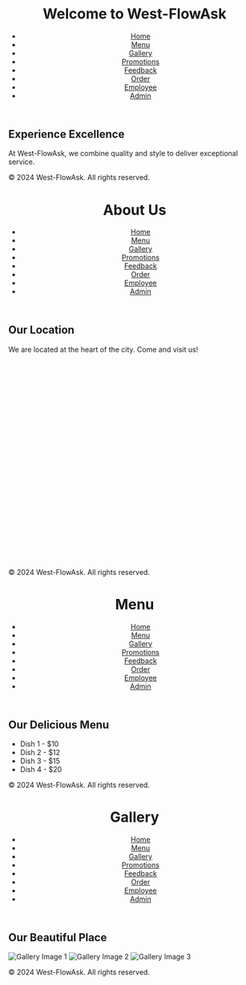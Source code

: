 <!DOCTYPE html>
<html lang="en">
<head>
    <meta charset="UTF-8">
    <meta name="viewport" content="width=device-width, initial-scale=1.0">
    <title>West-FlowAsk</title>
    <link rel="stylesheet" href="style.css">
</head>
<body>
    <header>
        <h1>Welcome to West-FlowAsk</h1>
        <nav>
            <ul>
                <li><a href="index.html">Home</a></li>
                <li><a href="menu.html">Menu</a></li>
                <li><a href="gallery.html">Gallery</a></li>
                <li><a href="promotion.html">Promotions</a></li>
                <li><a href="feedback.html">Feedback</a></li>
                <li><a href="order.html">Order</a></li>
                <li><a href="employee.html">Employee</a></li>
                <li><a href="admin.html">Admin</a></li>
            </ul>
        </nav>
    </header>
    <main>
        <h2>Experience Excellence</h2>
        <p>At West-FlowAsk, we combine quality and style to deliver exceptional service.</p>
    </main>
    <footer>
        <p>&copy; 2024 West-FlowAsk. All rights reserved.</p>
    </footer>
</body>
</html>
<!DOCTYPE html>
<html lang="en">
<head>
    <meta charset="UTF-8">
    <meta name="viewport" content="width=device-width, initial-scale=1.0">
    <title>About Us - West-FlowAsk</title>
    <link rel="stylesheet" href="style.css">
</head>
<body>
    <header>
        <h1>About Us</h1>
        <nav>
            <ul>
                <li><a href="index.html">Home</a></li>
                <li><a href="menu.html">Menu</a></li>
                <li><a href="gallery.html">Gallery</a></li>
                <li><a href="promotion.html">Promotions</a></li>
                <li><a href="feedback.html">Feedback</a></li>
                <li><a href="order.html">Order</a></li>
                <li><a href="employee.html">Employee</a></li>
                <li><a href="admin.html">Admin</a></li>
            </ul>
        </nav>
    </header>
    <main>
        <h2>Our Location</h2>
        <p>We are located at the heart of the city. Come and visit us!</p>
        <div id="map" style="height: 400px; width: 100%;"></div>
        <script>
            function initMap() {
                var location = { lat: 40.7128, lng: -74.0060 };  // New York coordinates
                var map = new google.maps.Map(document.getElementById("map"), {
                    zoom: 14,
                    center: location
                });
                var marker = new google.maps.Marker({
                    position: location,
                    map: map
                });
            }
        </script>
        <script async src="https://maps.googleapis.com/maps/api/js?key=YOUR_GOOGLE_MAPS_API_KEY&callback=initMap"></script>
    </main>
    <footer>
        <p>&copy; 2024 West-FlowAsk. All rights reserved.</p>
    </footer>
</body>
</html>
<!DOCTYPE html>
<html lang="en">
<head>
    <meta charset="UTF-8">
    <meta name="viewport" content="width=device-width, initial-scale=1.0">
    <title>Menu - West-FlowAsk</title>
    <link rel="stylesheet" href="style.css">
</head>
<body>
    <header>
        <h1>Menu</h1>
        <nav>
            <ul>
                <li><a href="index.html">Home</a></li>
                <li><a href="menu.html">Menu</a></li>
                <li><a href="gallery.html">Gallery</a></li>
                <li><a href="promotion.html">Promotions</a></li>
                <li><a href="feedback.html">Feedback</a></li>
                <li><a href="order.html">Order</a></li>
                <li><a href="employee.html">Employee</a></li>
                <li><a href="admin.html">Admin</a></li>
            </ul>
        </nav>
    </header>
    <main>
        <h2>Our Delicious Menu</h2>
        <ul>
            <li>Dish 1 - $10</li>
            <li>Dish 2 - $12</li>
            <li>Dish 3 - $15</li>
            <li>Dish 4 - $20</li>
        </ul>
    </main>
    <footer>
        <p>&copy; 2024 West-FlowAsk. All rights reserved.</p>
    </footer>
</body>
</html>
<!DOCTYPE html>
<html lang="en">
<head>
    <meta charset="UTF-8">
    <meta name="viewport" content="width=device-width, initial-scale=1.0">
    <title>Gallery - West-FlowAsk</title>
    <link rel="stylesheet" href="style.css">
</head>
<body>
    <header>
        <h1>Gallery</h1>
        <nav>
            <ul>
                <li><a href="index.html">Home</a></li>
                <li><a href="menu.html">Menu</a></li>
                <li><a href="gallery.html">Gallery</a></li>
                <li><a href="promotion.html">Promotions</a></li>
                <li><a href="feedback.html">Feedback</a></li>
                <li><a href="order.html">Order</a></li>
                <li><a href="employee.html">Employee</a></li>
                <li><a href="admin.html">Admin</a></li>
            </ul>
        </nav>
    </header>
    <main>
        <h2>Our Beautiful Place</h2>
        <img src="images/gallery1.jpg" alt="Gallery Image 1">
        <img src="images/gallery2.jpg" alt="Gallery Image 2">
        <img src="images/gallery3.jpg" alt="Gallery Image 3">
    </main>
    <footer>
        <p>&copy; 2024 West-FlowAsk. All rights reserved.</p>
    </footer>
</body>
</html>
